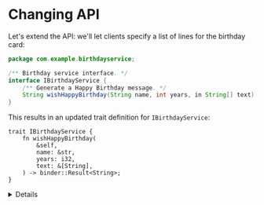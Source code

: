 # Changing API

Let's extend the API: we'll let clients specify a list of lines for the birthday
card:

```java
package com.example.birthdayservice;

/** Birthday service interface. */
interface IBirthdayService {
    /** Generate a Happy Birthday message. */
    String wishHappyBirthday(String name, int years, in String[] text);
}
```

This results in an updated trait definition for `IBirthdayService`:

```rust,ignore
trait IBirthdayService {
    fn wishHappyBirthday(
        &self,
        name: &str,
        years: i32,
        text: &[String],
    ) -> binder::Result<String>;
}
```

<details>

- Note how the `String[]` in the AIDL definition is translated as a `&[String]`
  in Rust, i.e. that idiomatic Rust types are used in the generated bindings
  wherever possible:
  - `in` array arguments are translated to slices.
  - `out` and `inout` args are translated to `&mut Vec<T>`.
  - Return values are translated to returning a `Vec<T>`.

</details>
